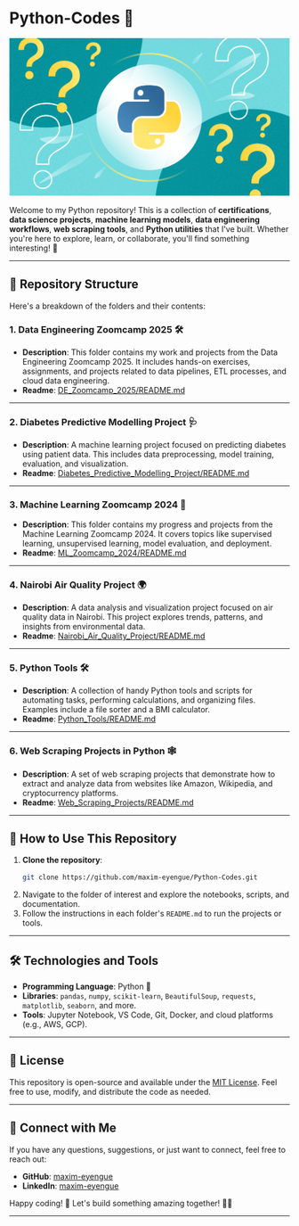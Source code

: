 # Python-Codes 🐍
![Python illustration](./python_programming_question.png)

Welcome to my Python repository! This is a collection of **certifications**, **data science projects**, **machine learning models**, **data engineering workflows**, **web scraping tools**, and **Python utilities** that I've built. Whether you're here to explore, learn, or collaborate, you'll find something interesting! 🚀

---

## 📂 Repository Structure

Here's a breakdown of the folders and their contents:

### 1. **Data Engineering Zoomcamp 2025** 🛠️
- **Description**: This folder contains my work and projects from the Data Engineering Zoomcamp 2025. It includes hands-on exercises, assignments, and projects related to data pipelines, ETL processes, and cloud data engineering.
- **Readme**: [DE_Zoomcamp_2025/README.md](https://github.com/maxim-eyengue/Python-Codes/blob/main/DE_Zoomcamp_2025/README.md)

---

### 2. **Diabetes Predictive Modelling Project** 🩺
- **Description**: A machine learning project focused on predicting diabetes using patient data. This includes data preprocessing, model training, evaluation, and visualization.
- **Readme**: [Diabetes_Predictive_Modelling_Project/README.md](https://github.com/maxim-eyengue/Python-Codes/blob/main/Diabetes_Predictive_Modelling_Project/README.md)

---

### 3. **Machine Learning Zoomcamp 2024** 🤖
- **Description**: This folder contains my progress and projects from the Machine Learning Zoomcamp 2024. It covers topics like supervised learning, unsupervised learning, model evaluation, and deployment.
- **Readme**: [ML_Zoomcamp_2024/README.md](https://github.com/maxim-eyengue/Python-Codes/blob/main/ML_Zoomcamp_2024/README.md)

---

### 4. **Nairobi Air Quality Project** 🌍
- **Description**: A data analysis and visualization project focused on air quality data in Nairobi. This project explores trends, patterns, and insights from environmental data.
- **Readme**: [Nairobi_Air_Quality_Project/README.md](https://github.com/maxim-eyengue/Python-Codes/blob/main/Nairobi_Air_Quality_Project/README.md)

---

### 5. **Python Tools** 🛠️
- **Description**: A collection of handy Python tools and scripts for automating tasks, performing calculations, and organizing files. Examples include a file sorter and a BMI calculator.
- **Readme**: [Python_Tools/README.md](https://github.com/maxim-eyengue/Python-Codes/blob/main/Python_Tools/README.md)

---

### 6. **Web Scraping Projects in Python** 🕸️
- **Description**: A set of web scraping projects that demonstrate how to extract and analyze data from websites like Amazon, Wikipedia, and cryptocurrency platforms.
- **Readme**: [Web_Scraping_Projects/README.md](https://github.com/maxim-eyengue/Python-Codes/blob/main/Web_Scraping_Projects/README.md)

---

## 🚀 How to Use This Repository
1. **Clone the repository**:
   ```bash
   git clone https://github.com/maxim-eyengue/Python-Codes.git
   ```
2. Navigate to the folder of interest and explore the notebooks, scripts, and documentation.
3. Follow the instructions in each folder's `README.md` to run the projects or tools.

---

## 🛠️ Technologies and Tools
- **Programming Language**: Python 🐍
- **Libraries**: `pandas`, `numpy`, `scikit-learn`, `BeautifulSoup`, `requests`, `matplotlib`, `seaborn`, and more.
- **Tools**: Jupyter Notebook, VS Code, Git, Docker, and cloud platforms (e.g., AWS, GCP).

---

## 📜 License
This repository is open-source and available under the [MIT License](LICENSE). Feel free to use, modify, and distribute the code as needed.

---

## 🙌 Connect with Me
If you have any questions, suggestions, or just want to connect, feel free to reach out:
- **GitHub**: [maxim-eyengue](https://github.com/maxim-eyengue)
- **LinkedIn**: [maxim-eyengue](https://www.linkedin.com/in/maxim-eyengue/)

Happy coding! 🎉  Let's build something amazing together! 🚀😊

---